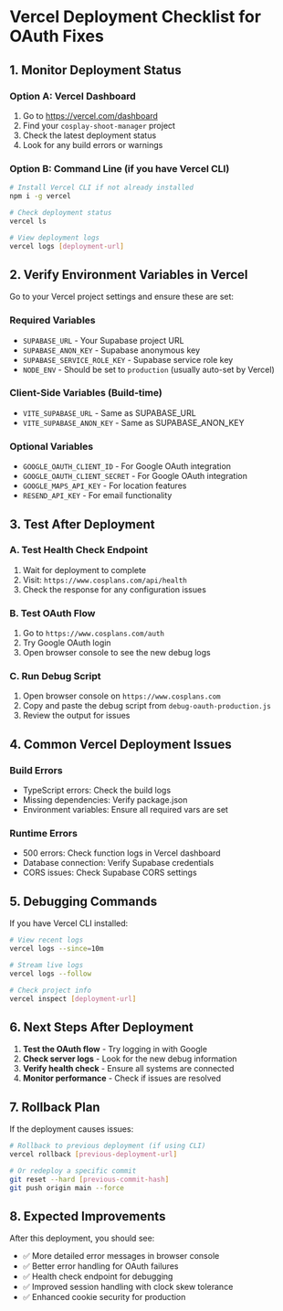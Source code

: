 # Vercel Deployment Checklist for OAuth Fixes

## 1. Monitor Deployment Status

### Option A: Vercel Dashboard
1. Go to https://vercel.com/dashboard
2. Find your `cosplay-shoot-manager` project
3. Check the latest deployment status
4. Look for any build errors or warnings

### Option B: Command Line (if you have Vercel CLI)
```bash
# Install Vercel CLI if not already installed
npm i -g vercel

# Check deployment status
vercel ls

# View deployment logs
vercel logs [deployment-url]
```

## 2. Verify Environment Variables in Vercel

Go to your Vercel project settings and ensure these are set:

### Required Variables
- `SUPABASE_URL` - Your Supabase project URL
- `SUPABASE_ANON_KEY` - Supabase anonymous key
- `SUPABASE_SERVICE_ROLE_KEY` - Supabase service role key
- `NODE_ENV` - Should be set to `production` (usually auto-set by Vercel)

### Client-Side Variables (Build-time)
- `VITE_SUPABASE_URL` - Same as SUPABASE_URL
- `VITE_SUPABASE_ANON_KEY` - Same as SUPABASE_ANON_KEY

### Optional Variables
- `GOOGLE_OAUTH_CLIENT_ID` - For Google OAuth integration
- `GOOGLE_OAUTH_CLIENT_SECRET` - For Google OAuth integration
- `GOOGLE_MAPS_API_KEY` - For location features
- `RESEND_API_KEY` - For email functionality

## 3. Test After Deployment

### A. Test Health Check Endpoint
1. Wait for deployment to complete
2. Visit: `https://www.cosplans.com/api/health`
3. Check the response for any configuration issues

### B. Test OAuth Flow
1. Go to `https://www.cosplans.com/auth`
2. Try Google OAuth login
3. Open browser console to see the new debug logs

### C. Run Debug Script
1. Open browser console on `https://www.cosplans.com`
2. Copy and paste the debug script from `debug-oauth-production.js`
3. Review the output for issues

## 4. Common Vercel Deployment Issues

### Build Errors
- TypeScript errors: Check the build logs
- Missing dependencies: Verify package.json
- Environment variables: Ensure all required vars are set

### Runtime Errors
- 500 errors: Check function logs in Vercel dashboard
- Database connection: Verify Supabase credentials
- CORS issues: Check Supabase CORS settings

## 5. Debugging Commands

If you have Vercel CLI installed:

```bash
# View recent logs
vercel logs --since=10m

# Stream live logs
vercel logs --follow

# Check project info
vercel inspect [deployment-url]
```

## 6. Next Steps After Deployment

1. **Test the OAuth flow** - Try logging in with Google
2. **Check server logs** - Look for the new debug information
3. **Verify health check** - Ensure all systems are connected
4. **Monitor performance** - Check if issues are resolved

## 7. Rollback Plan

If the deployment causes issues:

```bash
# Rollback to previous deployment (if using CLI)
vercel rollback [previous-deployment-url]

# Or redeploy a specific commit
git reset --hard [previous-commit-hash]
git push origin main --force
```

## 8. Expected Improvements

After this deployment, you should see:
- ✅ More detailed error messages in browser console
- ✅ Better error handling for OAuth failures
- ✅ Health check endpoint for debugging
- ✅ Improved session handling with clock skew tolerance
- ✅ Enhanced cookie security for production
